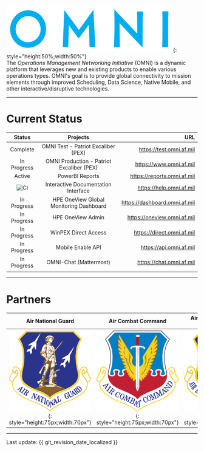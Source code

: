![image](img/omni_text_blue.png){: style="height:50%;width:50%"}  
The _Operations Management Networking Initiative_ (OMNI) is a dynamic platform that leverages new and existing products to enable various operations types. OMNI's goal is to provide global connectivity to mission elements through improved Scheduling, Data Science, Native Mobile, and other interactive/disruptive technologies.

---

# Current Status

| Status | Projects | URL |
| :------------: | :------------: | ------------: | 
| Complete | OMNI Test - Patriot Excaliber (PEX) | https://test.omni.af.mil |
| In Progress | OMNI Production - Patriot Excaliber (PEX) | https://www.omni.af.mil || In Progress | OMNI Staging - Patriot Excaliber (PEX) | https://devops.omni.af.mil | 
| Active | PowerBI Reports | https://reports.omni.af.mil | 
| ![CI](https://github.com/allebone/help.omni.af.mil/workflows/CI/badge.svg?branch=master) | Interactive Documentation Interface | https://help.omni.af.mil |
| In Progress | HPE OneView Global Monitoring Dashboard | https://dashboard.omni.af.mil | 
| In Progress | HPE OneView Admin | https://oneview.omni.af.mil | 
| In Progress | WinPEX Direct Access | https://direct.omni.af.mil |
| In Progress | Mobile Enable API | https://api.omni.af.mil |
| In Progress | OMNI-Chat (Mattermost) | https://chat.omni.af.mil |
||||

---

# Partners

| Air National Guard | Air Combat Command | Air Education and Training Command | AFLCMC/ Det 12 (KESSEL RUN) | PEO-BES (BESPIN) |
| :------------: | :------------: | :------------: | :------------: | :------------: |
| ![image](img/ang.png){: style="height:75px;width:70px"} | ![image](img/ACC.png){: style="height:75px;width:70px"} | ![image](img/aetc.png){: style="height:75px;width:70px"} | ![image](img/KR.png){: style="height:75px;width:70px"} | ![image](img/BESPIN.png){: style="height:75px;width:70px"} |

---

Last update: {{ git_revision_date_localized }}
